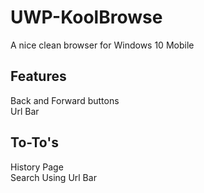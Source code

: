# UWP-KoolBrowse
A nice clean browser for Windows 10 Mobile
## Features
Back and Forward buttons</br>
Url Bar
## To-To's
History Page</br>
Search Using Url Bar
